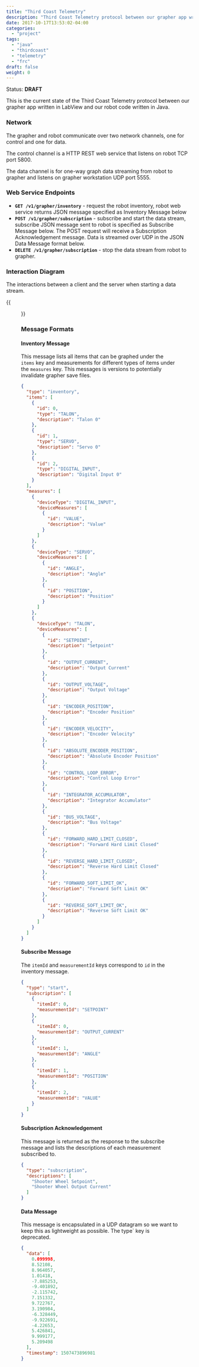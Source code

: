 ```yaml
---
title: "Third Coast Telemetry"
description: "Third Coast Telemetry protocol between our grapher app written in LabView and our robot code written in Java."
date: 2017-10-17T13:53:02-04:00
categories:
  - "project"
tags:
  - "java"
  - "thirdcoast"
  - "telemetry"
  - "frc"
draft: false
weight: 0
---
```


Status: **DRAFT**

This is the current state of the Third Coast Telemetry protocol between our grapher app written in LabView and our robot code written in Java.

### Network

The grapher and robot communicate over two network channels, one for control and one for data.

The control channel is a HTTP REST web service that listens on robot TCP port 5800.

The data channel is for one-way graph data streaming from robot to grapher and listens on grapher workstation UDP port 5555.

### Web Service Endpoints

- **`GET /v1/grapher/inventory`** - request the robot inventory, robot web service returns JSON message specified as Inventory Message below
- **`POST /v1/grapher/subscription`** - subscribe and start the data stream, subscribe JSON message sent to robot is specified as Subscribe Message below. The POST request will receive a Subscription Acknowledgement message. Data is streamed over UDP in the JSON Data Message format below.
- **`DELETE /v1/grapher/subscription`** - stop the data stream from robot to grapher.

### Interaction Diagram

The interactions between a client and the server when starting a data stream.

{{<figure src="/media/telemetry.png" title="Telemetry Interactions">}}

### Message Formats

#### Inventory Message

This message lists all items that can be graphed under the `items` key and measurements for different types of items under the `measures` key. This messages is versions to potentially invalidate grapher save files.

```json
{
  "type": "inventory",
  "items": [
    {
      "id": 0,
      "type": "TALON",
      "description": "Talon 0"
    },
    {
      "id": 1,
      "type": "SERVO",
      "description": "Servo 0"
    },
    {
      "id": 2,
      "type": "DIGITAL_INPUT",
      "description": "Digital Input 0"
    }
  ],
  "measures": [
    {
      "deviceType": "DIGITAL_INPUT",
      "deviceMeasures": [
        {
          "id": "VALUE",
          "description": "Value"
        }
      ]
    },
    {
      "deviceType": "SERVO",
      "deviceMeasures": [
        {
          "id": "ANGLE",
          "description": "Angle"
        },
        {
          "id": "POSITION",
          "description": "Position"
        }
      ]
    },
    {
      "deviceType": "TALON",
      "deviceMeasures": [
        {
          "id": "SETPOINT",
          "description": "Setpoint"
        },
        {
          "id": "OUTPUT_CURRENT",
          "description": "Output Current"
        },
        {
          "id": "OUTPUT_VOLTAGE",
          "description": "Output Voltage"
        },
        {
          "id": "ENCODER_POSITION",
          "description": "Encoder Position"
        },
        {
          "id": "ENCODER_VELOCITY",
          "description": "Encoder Velocity"
        },
        {
          "id": "ABSOLUTE_ENCODER_POSITION",
          "description": "Absolute Encoder Position"
        },
        {
          "id": "CONTROL_LOOP_ERROR",
          "description": "Control Loop Error"
        },
        {
          "id": "INTEGRATOR_ACCUMULATOR",
          "description": "Integrator Accumulator"
        },
        {
          "id": "BUS_VOLTAGE",
          "description": "Bus Voltage"
        },
        {
          "id": "FORWARD_HARD_LIMIT_CLOSED",
          "description": "Forward Hard Limit Closed"
        },
        {
          "id": "REVERSE_HARD_LIMIT_CLOSED",
          "description": "Reverse Hard Limit Closed"
        },
        {
          "id": "FORWARD_SOFT_LIMIT_OK",
          "description": "Forward Soft Limit OK"
        },
        {
          "id": "REVERSE_SOFT_LIMIT_OK",
          "description": "Reverse Soft Limit OK"
        }
      ]
    }
  ]
}
```

#### Subscribe Message

The `itemId` and `measurementId` keys correspond to `id` in the inventory message.

```json
{
  "type": "start",
  "subscription": [
    {
      "itemId": 0,
      "measurementId": "SETPOINT"
    },
    {
      "itemId": 0,
      "measurementId": "OUTPUT_CURRENT"
    },
    {
      "itemId": 1,
      "measurementId": "ANGLE"
    },
    {
      "itemId": 1,
      "measurementId": "POSITION"
    },
    {
      "itemId": 2,
      "measurementId": "VALUE"
    }
  ]
}
```

#### Subscription Acknowledgement

This message is returned as the response to the subscribe message and lists the descriptions of each measurement subscribed to.

```json
{
  "type": "subscription",
  "descriptions": [
    "Shooter Wheel Setpoint",
    "Shooter Wheel Output Current"
  ]
}
```

#### Data Message

This message is encapsulated in a UDP datagram so we want to keep this as lightweight as possible. The type` key is deprecated.

```json
{
  "data": [
    0.099998,
    8.52108,
    8.964057,
    1.01418,
    -7.885253,
    -9.401892,
    -2.115742,
    7.151332,
    9.722767,
    3.190984,
    -6.328449,
    -9.922691,
    -4.22653,
    5.426841,
    9.999177,
    5.209498
  ],
  "timestamp": 1507473896981
}
```
